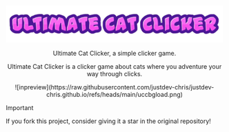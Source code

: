 <div align="center">
    <img src="https://raw.githubusercontent.com/justdev-chris/justdev-chris.github.io/refs/heads/main/flamingtext_com-38981848-removebg-preview.png">
    <p>Ultimate Cat Clicker, a simple clicker game.<p>
    <p>Ultimate Cat Clicker is a clicker game about cats where you adventure your way through clicks.</p>
</div>

<div align="center">
![inpreview](https://raw.githubusercontent.com/justdev-chris/justdev-chris.github.io/refs/heads/main/uccbgload.png)
</div>

> [!IMPORTANT]
> If you fork this project, consider giving it a star in the original repository!
